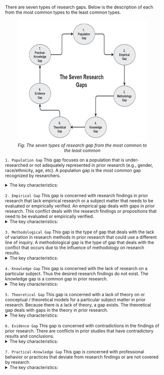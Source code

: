 There are seven types of research gaps. Below is the description of each from the most common types to the least common types. 

<figure align='center'>
    <div>
      <img src="image.png" height=400 width=500>
    </div>
    <figcaption><i>Fig: The seven types of research gap from the most common to the least common</i></figcaption>
</figure>

<code>1. Population Gap</code> 
This gap focuses on a population that is under-researched or not adequately represented in prior research (e.g., gender, race/ethnicity, age, etc). A population gap is the most common gap recognized by researchers.    

<details>
    <summary>The key characteristics: </summary>
    <li>It is a very common research gap
    <li>It addresses the population which is under-researched or not adequately represented in the prior research work or evidence base. 
</details>  

<br> 
<code>2. Empirical Gap</code> 
This gap is concerned with research findings in prior research that lack empirical research or a subject matter that needs to be evaluated or empirically verified. An empirical gap deals with gaps in prior research. This conflict deals with the research findings or propositions that need to be evaluated or empirically verified.                

<br>      

<details>
    <summary>The key characteristics: </summary>
    <li>An empirical gap is the second most common gap recognized by researchers.
    <li>This gap deals with the research findings or propositions that need to be evaluated or empirically verified.
    <li>The empirical gap often addresses conflicts that no study to date has directly attempted to evaluate a subject or topic using an empirical approach.
</details>  

<br> 
<code>3. Methodological Gap</code> 
This gap is the type of gap that deals with the lack of variation in research methods in prior research that could use a different line of inquiry. A methodological gap is the type of gap that deals with the conflict that occurs due to the influence of methodology on research results.
 
<br> 

<details>
    <summary>The key characteristics: </summary>
    <li>A methodological gap is the third most common gap recognized by researchers.
    <li>This gap addresses the conflicts with research methods in prior studies and offers a new line of research that is divergent from those research methods.
    <li>A variation in research methods is necessary to generate new insights or to avoid distorted findings.
    <li>For the researcher, it might be useful to vary research methods, especially if certain research topics have been mainly explored using a singular or common research methodology.
</details>  


<br> 
<code>4. Knowledge Gap</code> 
This gap is concerned with the lack of research on a particular subject. Thus the desired research findings do not exist. The knowledge gap is a common gap in prior research.
 
<br> 

<details>
    <summary>The key characteristics: </summary>
    <li>The knowledge gap is the fourth most common gap in prior research.
    <li>There are two situations where a knowledge gap (knowledge void) might occur:        

<b>1. Knowledge may not exist</b>: Knowledge may not exist in the actual field compared to theories and prior literature from related research domains.   
<b>2. Differing results</b> It might be the case that the results of a study differ from what was expected.
</details>  


<br> 
<code>5. Theoretical Gap</code> 
This gap is concerned with a lack of theory on or conceptual / theoretical models for a particular subject matter in prior research.  Because there is a lack of theory, a gap exists. The theoretical gap deals with gaps in the theory in prior research.
 
<br> 

<details>
    <summary>The key characteristics: </summary>
    <li> The theoretical gap is the fifth most common gap in prior research.
    <li> For example, if one phenomenon is being explained through various theoretical models, then, similar to a methodological conflict, there might be a theoretical conflict.
    <li> Researchers and scholars could examine the existing theories to find out any limitation or conflicts.
    <li> Theoretical gaps are a common occurrence when examining prior research on a phenomenon. We may find inconsistencies or weak theories.
</details>  


<br> 
<code>6. Evidence Gap</code> 
This gap is concerned with contradictions in the findings of prior research. There are conflicts in prior studies that have contradictory results and conclusions.
 
<br> 

<details>
    <summary>The key characteristics: </summary>
    <li> An evidence gap is somewhat common compared to its counterparts. However, it is recognized by researchers and does exist in prior research.
    <li> An evidence gap occurs when a provocative exception arises, when new research finding contradicts widely accepted conclusions.
    <li>  This occurs if results from studies allow for conclusions in their own right but these results are contradictory when examined from a more abstract point of view. 
    <li> The identification of contradictory evidence starts with analyzing each research stream. The results from these analyses need to be synthesized in order to reveal contradictory evidence.
</details>


<br> 
<code>7. Practical-Knowledge Gap</code> 
This gap is concerned with professional behavior or practices that deviate from
research findings or are not covered by research.
 
<br> 

<details>
    <summary>The key characteristics: </summary>
    <li> A practical-knowledge gap is not a common gap compared to its counterparts. However, it is recognized by researchers and does exist in prior research.
    <li> An evidence gap occurs when a provocative exception arises, when new research finding contradicts widely accepted conclusions.
    <li>  A practical-knowledge (action-knowledge) conflict arises when the actual behavior of professionals is different from their advocated behavior. 
    <li> In this case, research could seek to determine the scope of the conflict and to uncover the reasons for its existence.
</details>